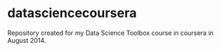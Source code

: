 datasciencecoursera
===================

Repository created for my Data Science Toolbox course in coursera in August 2014.
